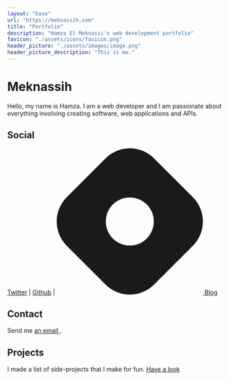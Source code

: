 ```yaml
---
layout: "base"
url: "https://meknassih.com"
title: "Portfolio"
description: "Hamza El Meknassi's web development portfolio"
favicon: "./assets/icons/favicon.png"
header_picture: "./assets/images/image.png"
header_picture_description: "This is me."
---
```

# Meknassih

Hello, my name is Hamza. I am a web developer and I am passionate about everything involving creating software, web applications and APIs.

## Social
[<i class="bi-twitter"></i> Twitter](https://twitter.com/MeknassiPro) | [<i class="bi-github"></i> Github](https://github.com/Meknassih) | [<i>
    <svg class="hashnode-icon" width="337" height="337" viewBox="0 0 337 337" fill="none">
    <path fill-rule="evenodd" clip-rule="evenodd" d="M23.155 112.598c-30.873 30.874-30.873 80.93 0 111.804l89.443 89.443c30.874 30.873 80.93 30.873 111.804 0l89.443-89.443c30.873-30.874 30.873-80.93 0-111.804l-89.443-89.443c-30.874-30.873-80.93-30.873-111.804 0l-89.443 89.443zm184.476 95.033c21.612-21.611 21.612-56.651 0-78.262-21.611-21.612-56.651-21.612-78.262 0-21.612 21.611-21.612 56.651 0 78.262 21.611 21.612 56.651 21.612 78.262 0z" fill="currentColor"/>
    </svg>
</i> Blog](https://blog.meknassih.com)

## Contact
Send me <a href="mailto:hamza@elmeknassi.fr?subject=Request from meknassih.com">an email <i class="bi bi-box-arrow-up-right"></i></a>.

## Projects
I made a list of side-projects that I make for fun. [Have a look <i class="bi-arrow-right"></i> ](/projects)